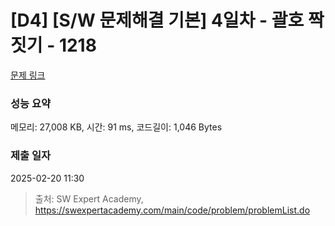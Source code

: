 # [D4] [S/W 문제해결 기본] 4일차 - 괄호 짝짓기 - 1218 

[문제 링크](https://swexpertacademy.com/main/code/problem/problemDetail.do?contestProbId=AV14eWb6AAkCFAYD) 

### 성능 요약

메모리: 27,008 KB, 시간: 91 ms, 코드길이: 1,046 Bytes

### 제출 일자

2025-02-20 11:30



> 출처: SW Expert Academy, https://swexpertacademy.com/main/code/problem/problemList.do